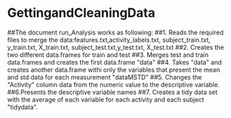 # GettingandCleaningData

##The document run_Analysis works as following:
##1. Reads the required files to merge the data:features.txt,activity_labels.txt, subject_train.txt, y_train.txt, X_train.txt, subject_test.txt,y_test.txt, X_test.txt
##2. Creates the two different data.frames for train and test
##3. Merges test and train data.frames and creates the first data.frame "data"
##4. Takes "data" and creates another data.frame withi only the variables that present the mean and std data for each measurement "dataMSTD"
##5. Changes the "Activity" column data from the numeric value to the descriptive variable.
##6.Presents the descriptive variable names
##7. Creates a tidy data set with the average of each variable for each activity and each subject "tidydata".
      
